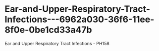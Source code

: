 # Ear-and-Upper-Respiratory-Tract-Infections---6962a030-36f6-11ee-8f0e-0be1cd33a47b
Ear and Upper Respiratory Tract Infections - PH158
